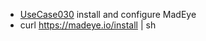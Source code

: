  * [UseCase030](../requirements/UseCase030.md) install and configure MadEye
  * curl https://madeye.io/install | sh
